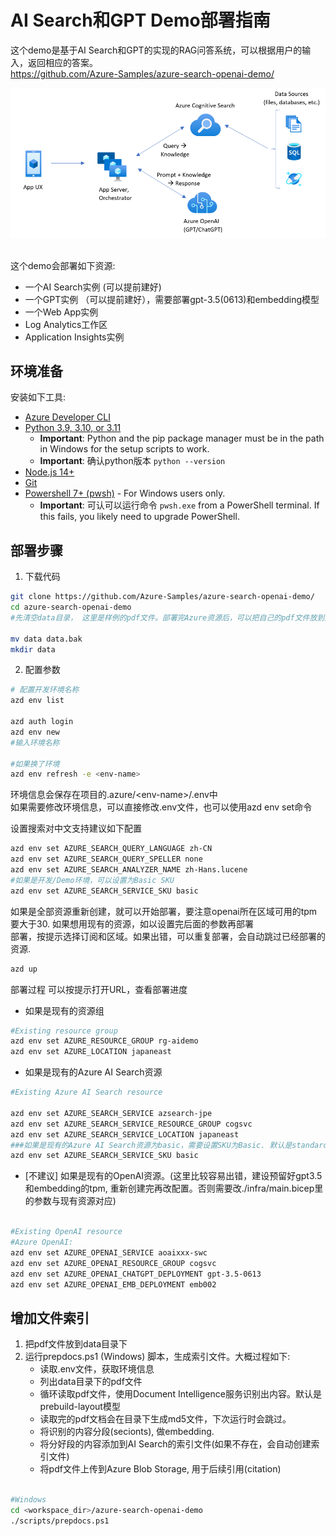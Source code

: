 # AI Search和GPT Demo部署指南
这个demo是基于AI Search和GPT的实现的RAG问答系统，可以根据用户的输入，返回相应的答案。
<br/>
https://github.com/Azure-Samples/azure-search-openai-demo/
<br/>

![appcomponents](./img/appcomponents.png)

<br/>
这个demo会部署如下资源: <br/>

 - 一个AI Search实例 (可以提前建好)
 - 一个GPT实例 （可以提前建好），需要部署gpt-3.5(0613)和embedding模型
 - 一个Web App实例
 - Log Analytics工作区
 - Application Insights实例

## 环境准备

安装如下工具:

* [Azure Developer CLI](https://aka.ms/azure-dev/install)
* [Python 3.9, 3.10, or 3.11](https://www.python.org/downloads/)
  * **Important**: Python and the pip package manager must be in the path in Windows for the setup scripts to work.
  * **Important**: 确认python版本 `python --version` 
* [Node.js 14+](https://learn.microsoft.com/zh-cn/windows/dev-environment/javascript/nodejs-on-windows)
* [Git](https://git-scm.com/downloads)
* [Powershell 7+ (pwsh)](https://github.com/powershell/powershell) - For Windows users only.
  * **Important**: 可认可以运行命令 `pwsh.exe` from a PowerShell terminal. If this fails, you likely need to upgrade PowerShell.


## 部署步骤
1. 下载代码
``` bash
git clone https://github.com/Azure-Samples/azure-search-openai-demo/
cd azure-search-openai-demo
#先清空data目录， 这里是样例的pdf文件。部署完Azure资源后，可以把自己的pdf文件放到这个目录下

mv data data.bak
mkdir data
```

2. 配置参数
``` bash
# 配置开发环境名称
azd env list

azd auth login
azd env new
#输入环境名称

#如果换了环境
azd env refresh -e <env-name>

```
环境信息会保存在项目的.azure/\<env-name\>/.env中 <br/>
如果需要修改环境信息，可以直接修改.env文件，也可以使用azd env set命令


设置搜索对中文支持建议如下配置
``` bash
azd env set AZURE_SEARCH_QUERY_LANGUAGE zh-CN
azd env set AZURE_SEARCH_QUERY_SPELLER none
azd env set AZURE_SEARCH_ANALYZER_NAME zh-Hans.lucene
#如果是开发/Demo环境，可以设置为Basic SKU
azd env set AZURE_SEARCH_SERVICE_SKU basic
```
如果是全部资源重新创建，就可以开始部署，要注意openai所在区域可用的tpm要大于30. 如果想用现有的资源，如以设置完后面的参数再部署<br/>
部署，按提示选择订阅和区域。如果出错，可以重复部署，会自动跳过已经部署的资源.  
``` bash
azd up
```

部署过程 可以按提示打开URL，查看部署进度

 - 如果是现有的资源组

``` bash
#Existing resource group
azd env set AZURE_RESOURCE_GROUP rg-aidemo
azd env set AZURE_LOCATION japaneast
```


 - 如果是现有的Azure AI Search资源
``` bash
#Existing Azure AI Search resource

azd env set AZURE_SEARCH_SERVICE azsearch-jpe
azd env set AZURE_SEARCH_SERVICE_RESOURCE_GROUP cogsvc
azd env set AZURE_SEARCH_SERVICE_LOCATION japaneast
###如果是现有的Azure AI Search资源为basic，需要设置SKU为Basic. 默认是standard
azd env set AZURE_SEARCH_SERVICE_SKU basic
```

 - [不建议] 如果是现有的OpenAI资源。(这里比较容易出错，建设预留好gpt3.5和embedding的tpm, 重新创建完再改配置。否则需要改./infra/main.bicep里的参数与现有资源对应)
``` bash

#Existing OpenAI resource
#Azure OpenAI:
azd env set AZURE_OPENAI_SERVICE aoaixxx-swc
azd env set AZURE_OPENAI_RESOURCE_GROUP cogsvc
azd env set AZURE_OPENAI_CHATGPT_DEPLOYMENT gpt-3.5-0613
azd env set AZURE_OPENAI_EMB_DEPLOYMENT emb002

```

## 增加文件索引
1. 把pdf文件放到data目录下
2. 运行prepdocs.ps1 (Windows) 脚本，生成索引文件。大概过程如下:
    -  读取.env文件，获取环境信息
    -  列出data目录下的pdf文件
    - 循环读取pdf文件，使用Document Intelligence服务识别出内容。默认是prebuild-layout模型
    - 读取完的pdf文档会在目录下生成md5文件，下次运行时会跳过。
    - 将识别的内容分段(secionts), 做embedding.
    - 将分好段的内容添加到AI Search的索引文件(如果不存在，会自动创建索引文件)
    - 将pdf文件上传到Azure Blob Storage, 用于后续引用(citation)

``` bash

#Windows
cd <workspace_dir>/azure-search-openai-demo
./scripts/prepdocs.ps1
``` 